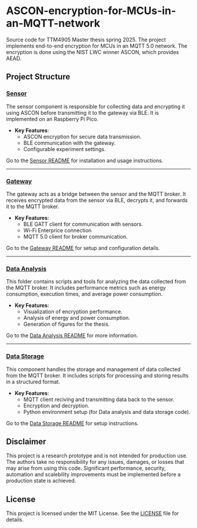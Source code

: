 # ASCON-encryption-for-MCUs-in-an-MQTT-network
Source code for TTM4905 Master thesis spring 2025. The project implements end-to-end encryption for MCUs in an MQTT 5.0 network. The encryption is done using the NIST LWC winner ASCON, which provides AEAD. 

## Project Structure

### [Sensor](sensor/README.md)
The sensor component is responsible for collecting data and encrypting it using ASCON before transmitting it to the gateway via BLE. It is implemented on an Raspberry Pi Pico. 

- **Key Features**:
  - ASCON encryption for secure data transmission.
  - BLE communication with the gateway.
  - Configurable experiment settings.

Go to the [Sensor README](sensor/README.md) for installation and usage instructions.

---

### [Gateway](gateway/gateway_app/README.md)
The gateway acts as a bridge between the sensor and the MQTT broker. It receives encrypted data from the sensor via BLE, decrypts it, and forwards it to the MQTT broker.

- **Key Features**:
  - BLE GATT client for communication with sensors.
  - Wi-Fi Enterprice connection
  - MQTT 5.0 client for broker communication.

Go to the [Gateway README](gateway/gateway_app/README.md) for setup and configuration details.

---

### [Data Analysis](Data%20analysis/README.md)
This folder contains scripts and tools for analyzing the data collected from the MQTT broker. It includes performance metrics such as energy consumption, execution times, and average power consumption.

- **Key Features**:
  - Visualization of encryption performance.
  - Analysis of energy and power consumption.
  - Generation of figures for the thesis.

Go to the [Data Analysis README](Data%20analysis/README.md) for more information.

---

### [Data Storage](data-storage/README.md)
This component handles the storage and management of data collected from the MQTT broker. It includes scripts for processing and storing results in a structured format.

- **Key Features**:
  - MQTT client reciving and transmitting data back to the sensor.
  - Encryption and decryption.
  - Python environment setup (for Data analysis and data storage code).

Go to the [Data Storage README](data-storage/README.md) for setup instructions.

## Disclaimer

This project is a research prototype and is not intended for production use. The authors take no responsibility for any issues, damages, or losses that may arise from using this code. Significant performance, security, automation and scalebility improvements must be implemented before a production state is achieved. 

## License

This project is licensed under the MIT License. See the [LICENSE](LICENSE) file for details.
